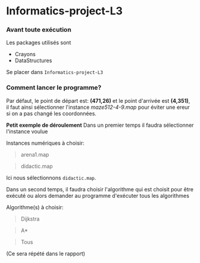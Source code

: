 # Informatics-project-L3
### Avant toute exécution
Les packages utilisés sont

- Crayons
- DataStructures

Se placer dans `Informatics-project-L3`

### Comment lancer le programme?
Par défaut, le point de départ est: **(471,26)** et le point d'arrivée est **(4,351)**, il faut ainsi sélectionner l'instance *maze512-4-9.map* pour éviter une ereur si on a pas changé les coordonnées.


**Petit exemple de déroulement**
Dans un premier temps il faudra sélectionner l'instance voulue

Instances numériques à choisir:
   
   >arena1.map
   
   >didactic.map


Ici nous sélectionnons `didactic.map`.

Dans un second temps, il faudra choisir l'algorithme qui est choisit pour être exécuté ou alors demander au programme d'exécuter tous les algorithmes 

Algorithme(s) à choisir:
   
  >Dijkstra
   
  >A*
   
  >Tous
  
  (Ce sera répété dans le rapport)
